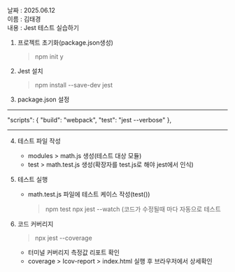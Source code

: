날짜 : 2025.06.12 <br/>
이름 : 김태경  <br/>
내용 : Jest 테스트 실습하기  <br/>

1. 프로젝트 초기화(package.json생성)

   > npm init
   > y

2. Jest 설치

   > npm install --save-dev jest

3. package.json 설정

---

"scripts": {
"build": "webpack",
"test": "jest --verbose"
},

---

4. 테스트 파일 작성

   - modules > math.js 생성(테스트 대상 모듈)
   - test > math.test.js 생성(확장자를 test.js로 해야 jest에서 인식)

5. 테스트 실행

   - math.test.js 파일에 테스트 케이스 작성(test())
     > npm test
     > npx jest --watch (코드가 수정될때 마다 자동으로 테스트

6. 코드 커버리지

   > npx jest --coverage

   - 터미널 커버리지 측정값 리포트 확인
   - coverage > Icov-report > index.html 실행 후 브라우저에서 상세확인
